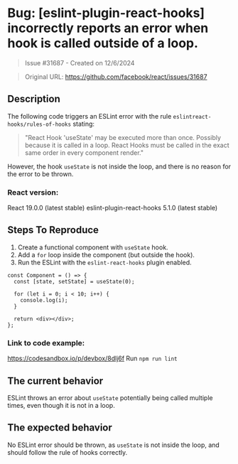 # Bug: [eslint-plugin-react-hooks] incorrectly reports an error when hook is called outside of a loop.

> Issue #31687 - Created on 12/6/2024

> Original URL: https://github.com/facebook/react/issues/31687

## Description

The following code triggers an ESLint error with the rule `eslintreact-hooks/rules-of-hooks` stating:  
> "React Hook 'useState' may be executed more than once. Possibly because it is called in a loop. React Hooks must be called in the exact same order in every component render."

However, the hook `useState` is not inside the loop, and there is no reason for the error to be thrown.

### React version:
React 19.0.0 (latest stable)
eslint-plugin-react-hooks 5.1.0 (latest stable)

## Steps To Reproduce
1. Create a functional component with `useState` hook.
2. Add a `for` loop inside the component (but outside the hook).
3. Run the ESLint with the `eslint-react-hooks` plugin enabled.

```tsx
const Component = () => {
  const [state, setState] = useState(0);

  for (let i = 0; i < 10; i++) {
    console.log(i);
  }

  return <div></div>;
};
```

### Link to code example:
https://codesandbox.io/p/devbox/8dlj6f
Run `npm run lint`

## The current behavior
ESLint throws an error about `useState` potentially being called multiple times, even though it is not in a loop.

## The expected behavior
No ESLint error should be thrown, as `useState` is not inside the loop, and should follow the rule of hooks correctly.

